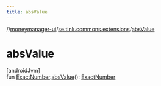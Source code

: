 ```yaml
---
title: absValue
---
```

//[moneymanager-ui](../../index.html)/[se.tink.commons.extensions](index.html)/[absValue](abs-value.html)



# absValue



[androidJvm]\
fun [ExactNumber](../com.tink.model.misc/-exact-number/index.html).[absValue](abs-value.html)(): [ExactNumber](../com.tink.model.misc/-exact-number/index.html)




